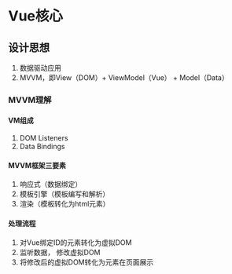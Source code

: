 # Vue核心

## 设计思想

1. 数据驱动应用
2. MVVM，即View（DOM）+ ViewModel（Vue） + Model（Data）

### MVVM理解

#### VM组成

1. DOM Listeners
2. Data Bindings

#### MVVM框架三要素

1. 响应式（数据绑定）
2. 模板引擎（模板编写和解析）
3. 渲染（模板转化为html元素）

#### 处理流程

1. 对Vue绑定ID的元素转化为虚拟DOM
2. 监听数据， 修改虚拟DOM
3. 将修改后的虚拟DOM转化为元素在页面展示
